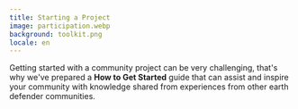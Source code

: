 ```yaml
---
title: Starting a Project
image: participation.webp
background: toolkit.png
locale: en
---
```


Getting started with a community project can be very challenging, that's why we've prepared a **How to Get Started** guide that can assist and inspire your community with knowledge shared from experiences from other earth defender communities.

<app-button full :color="true" localUrl=":8086/earthdefenderstoolkit/https://www.earthdefenderstoolkit.com/kit-de-ferramentas/guide-how-to-get-started/" text="Read the guide"></app-button>
